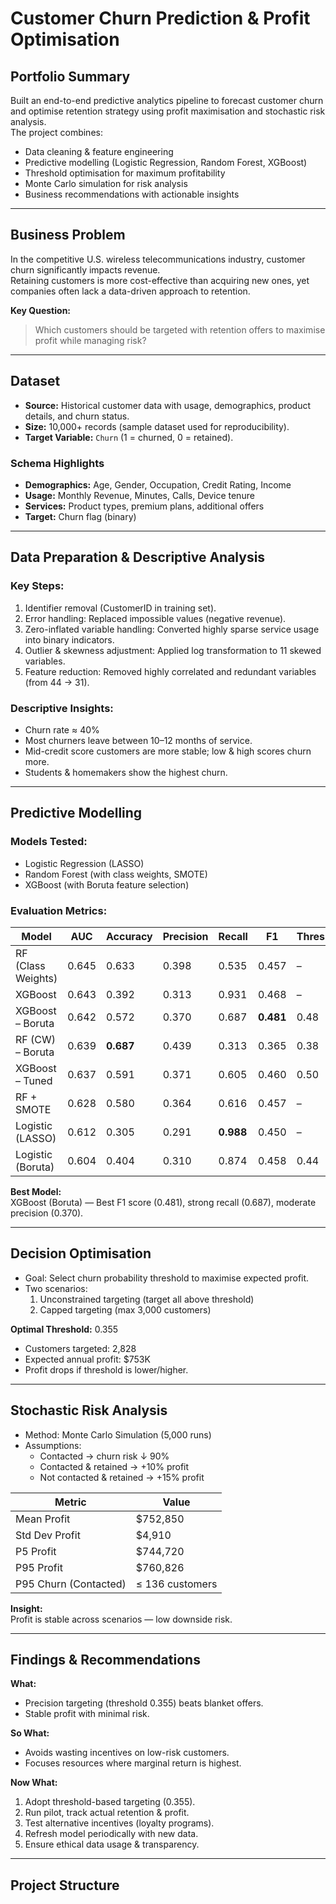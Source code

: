 # Customer Churn Prediction & Profit Optimisation

## Portfolio Summary
Built an end-to-end predictive analytics pipeline to forecast customer churn and optimise retention strategy using profit maximisation and stochastic risk analysis.  
The project combines:
- Data cleaning & feature engineering
- Predictive modelling (Logistic Regression, Random Forest, XGBoost)
- Threshold optimisation for maximum profitability
- Monte Carlo simulation for risk analysis
- Business recommendations with actionable insights

---

## Business Problem
In the competitive U.S. wireless telecommunications industry, customer churn significantly impacts revenue.  
Retaining customers is more cost-effective than acquiring new ones, yet companies often lack a data-driven approach to retention.  

**Key Question:**  
> Which customers should be targeted with retention offers to maximise profit while managing risk?

---

## Dataset
- **Source:** Historical customer data with usage, demographics, product details, and churn status.
- **Size:** 10,000+ records (sample dataset used for reproducibility).
- **Target Variable:** `Churn` (1 = churned, 0 = retained).

### Schema Highlights
- **Demographics:** Age, Gender, Occupation, Credit Rating, Income
- **Usage:** Monthly Revenue, Minutes, Calls, Device tenure
- **Services:** Product types, premium plans, additional offers
- **Target:** Churn flag (binary)

---

## Data Preparation & Descriptive Analysis
### Key Steps:
1. Identifier removal (CustomerID in training set).
2. Error handling: Replaced impossible values (negative revenue).
3. Zero-inflated variable handling: Converted highly sparse service usage into binary indicators.
4. Outlier & skewness adjustment: Applied log transformation to 11 skewed variables.
5. Feature reduction: Removed highly correlated and redundant variables (from 44 → 31).

### Descriptive Insights:
- Churn rate ≈ 40%
- Most churners leave between 10–12 months of service.
- Mid-credit score customers are more stable; low & high scores churn more.
- Students & homemakers show the highest churn.

---

## Predictive Modelling
### Models Tested:
- Logistic Regression (LASSO)
- Random Forest (with class weights, SMOTE)
- XGBoost (with Boruta feature selection)

### Evaluation Metrics:
| Model | AUC | Accuracy | Precision | Recall | F1 | Threshold |
|-------|-----|----------|-----------|--------|----|-----------|
| RF (Class Weights) | 0.645 | 0.633 | 0.398 | 0.535 | 0.457 | – |
| XGBoost | 0.643 | 0.392 | 0.313 | 0.931 | 0.468 | – |
| XGBoost – Boruta | 0.642 | 0.572 | 0.370 | 0.687 | **0.481** | 0.48 |
| RF (CW) – Boruta | 0.639 | **0.687** | 0.439 | 0.313 | 0.365 | 0.38 |
| XGBoost – Tuned | 0.637 | 0.591 | 0.371 | 0.605 | 0.460 | 0.50 |
| RF + SMOTE | 0.628 | 0.580 | 0.364 | 0.616 | 0.457 | – |
| Logistic (LASSO) | 0.612 | 0.305 | 0.291 | **0.988** | 0.450 | – |
| Logistic (Boruta) | 0.604 | 0.404 | 0.310 | 0.874 | 0.458 | 0.44 |

**Best Model:**  
XGBoost (Boruta) — Best F1 score (0.481), strong recall (0.687), moderate precision (0.370).

---

## Decision Optimisation
- Goal: Select churn probability threshold to maximise expected profit.
- Two scenarios:
  1. Unconstrained targeting (target all above threshold)
  2. Capped targeting (max 3,000 customers)

**Optimal Threshold:** 0.355  
- Customers targeted: 2,828  
- Expected annual profit: $753K  
- Profit drops if threshold is lower/higher.

---

## Stochastic Risk Analysis
- Method: Monte Carlo Simulation (5,000 runs)
- Assumptions:
  - Contacted → churn risk ↓ 90%
  - Contacted & retained → +10% profit
  - Not contacted & retained → +15% profit

| Metric | Value |
|--------|-------|
| Mean Profit | $752,850 |
| Std Dev Profit | $4,910 |
| P5 Profit | $744,720 |
| P95 Profit | $760,826 |
| P95 Churn (Contacted) | ≤ 136 customers |

**Insight:**  
Profit is stable across scenarios — low downside risk.

---

## Findings & Recommendations
**What:**  
- Precision targeting (threshold 0.355) beats blanket offers.
- Stable profit with minimal risk.

**So What:**  
- Avoids wasting incentives on low-risk customers.
- Focuses resources where marginal return is highest.

**Now What:**  
1. Adopt threshold-based targeting (0.355).
2. Run pilot, track actual retention & profit.
3. Test alternative incentives (loyalty programs).
4. Refresh model periodically with new data.
5. Ensure ethical data usage & transparency.

---

## Project Structure
